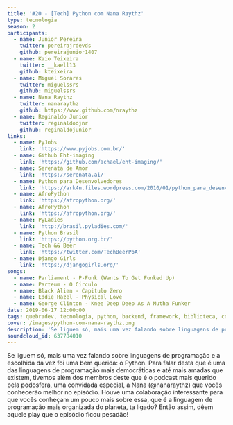 ```yaml
---
title: '#20 - [Tech] Python com Nana Raythz'
type: tecnologia
season: 2
participants:
  - name: Junior Pereira
    twitter: pereirajrdevds
    github: pereirajunior1407
  - name: Kaio Teixeira
    twitter: __kaell13
    github: kteixeira
  - name: Miguel Sorares
    twitter: miguelssrs
    github: miguelssrs
  - name: Nana Raythz
    twitter: nanaraythz
    github: https://www.github.com/nraythz
  - name: Reginaldo Junior
    twitter: reginaldoojnr
    github: reginaldojunior
links:
  - name: PyJobs
    link: 'https://www.pyjobs.com.br/'
  - name: Github Eht-imaging
    link: 'https://github.com/achael/eht-imaging/'
  - name: Serenata de Amor
    link: 'https://serenata.ai/'
  - name: Python para Desenvolvedores
    link: 'https://ark4n.files.wordpress.com/2010/01/python_para_desenvolvedores_2ed.pdf'
  - name: AfroPython
    link: 'https://afropython.org/'
  - name: AfroPython
    link: 'https://afropython.org/'
  - name: PyLadies
    link: 'http://brasil.pyladies.com/'
  - name: Python Brasil
    link: 'https://python.org.br/'
  - name: Tech && Beer
    link: 'https://twitter.com/TechBeerPoA'
  - name: Django Girls
    link: 'https://djangogirls.org/'
songs:
  - name: Parliament - P-Funk (Wants To Get Funked Up)
  - name: Parteum - O Circulo
  - name: Black Alien - Capitulo Zero
  - name: Eddie Hazel - Physical Love
  - name: George Clinton - Knee Deep Deep As A Mutha Funker
date: 2019-06-17 12:00:00
tags: quebradev, tecnologia, python, backend, framework, biblioteca, conhecimento, tech
cover: /images/python-com-nana-raythz.png
description: 'Se liguem só, mais uma vez falando sobre linguagens de programação e a escolhida da vez foi uma bem querida: o Python.'
soundcloud_id: 637784010
---
```


Se liguem só, mais uma vez falando sobre linguagens de programação e a escolhida da vez foi uma bem querida: o Python.
Para falar desta que é uma das linguagens de programação mais democráticas e até mais amadas que existem, tivemos além dos membros deste que é o podcast mais querido pela podosfera, uma convidada especial, a Nana (@nanaraythz) que vocês conhecerão melhor no episódio. Houve uma colaboração interessante para que vocês conheçam um pouco mais sobre essa, que é a linguagem de programação mais organizada do planeta, ta ligado? Então assim, dêem aquele play que o episódio ficou pesadão!
